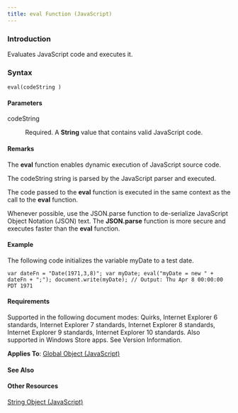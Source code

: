 ```yaml
---
title: eval Function (JavaScript)
---
```


### Introduction 

 Evaluates JavaScript code and executes it.

### Syntax 

```
eval(codeString )
```

#### Parameters 

<div id="sectionSection0" class="section" name="collapseableSection" style="" expanded="true">
  <dl class="authored">
    <dt>
      <span class="parameter" sdata="paramReference" xmlns:util="util">codeString</span>
    </dt>
    <dd>
      <p xmlns:util="util">
        Required. A <b>String</b> value that contains valid JavaScript code.
      </p>
    </dd>
  </dl>
</div>

#### Remarks 

<div id="languageReferenceRemarksSection" class="section" name="collapseableSection" style="">
  <p xmlns:util="util">
    The <b>eval</b> function enables dynamic execution of JavaScript source code.
  </p>
  <p xmlns:util="util">
    The <span class="parameter" sdata="paramReference">codeString</span> string is parsed by the JavaScript parser and executed.
  </p>
  <p xmlns:util="util">
    The code passed to the <b>eval</b> function is executed in the same context as the call to the <b>eval</b> function.
  </p>
  <p xmlns:util="util">
    Whenever possible, use the JSON.parse function to de-serialize JavaScript Object Notation (JSON) text. The <b>JSON.parse</b> function is more secure and executes faster than the <b>eval</b>
    function.
  </p>
</div>

#### Example 

<p xmlns:util="util">
  The following code initializes the variable <span class="code">myDate</span> to a test date.
</p>

```
var dateFn = "Date(1971,3,8)"; var myDate; eval("myDate = new " + dateFn + ";"); document.write(myDate); // Output: Thu Apr 8 00:00:00 PDT 1971
```

#### Requirements 

<div id="requirementsTitleSection" class="section" name="collapseableSection" style="">
  <p xmlns:util="util"></p>
  <p>
    Supported in the following document modes: Quirks, Internet Explorer 6 standards, Internet Explorer 7 standards, Internet Explorer 8 standards, Internet Explorer 9 standards, Internet Explorer 10
    standards. Also supported in Windows Store apps. See Version Information.
  </p>
  <p xmlns:util="util">
    <b>Applies To</b>: <span sdata="link"><a href="81a40cad-9354-4e38-8ad0-83fc4257baee.htm">Global Object (JavaScript)</a></span>
  </p>
</div>

#### See Also 

<div id="seeAlsoSection" class="section" name="collapseableSection" style="">
  <h4 class="subHeading">
    Other Resources
  </h4>
  <div class="seeAlsoStyle">
    <span sdata="link" xmlns:util="util"><a href="8063ecd5-5778-4e87-b985-b21420171914.htm">String Object (JavaScript)</a></span>
  </div>
</div>

